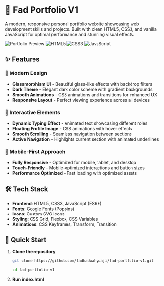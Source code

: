 # 🚀 Fad Portfolio V1

A modern, responsive personal portfolio website showcasing web development skills and projects. Built with clean HTML5, CSS3, and vanilla JavaScript for optimal performance and stunning visual effects.

![Portfolio Preview](https://img.shields.io/badge/Status-Active-brightgreen)
![HTML5](https://img.shields.io/badge/HTML5-E34F26?style=flat&logo=html5&logoColor=white)
![CSS3](https://img.shields.io/badge/CSS3-1572B6?style=flat&logo=css3&logoColor=white)
![JavaScript](https://img.shields.io/badge/JavaScript-F7DF1E?style=flat&logo=javascript&logoColor=black)

## ✨ Features

### 🎨 Modern Design

- **Glassmorphism UI** - Beautiful glass-like effects with backdrop filters
- **Dark Theme** - Elegant dark color scheme with gradient backgrounds
- **Smooth Animations** - CSS animations and transitions for enhanced UX
- **Responsive Layout** - Perfect viewing experience across all devices

### 🔧 Interactive Elements

- **Dynamic Typing Effect** - Animated text showcasing different roles
- **Floating Profile Image** - CSS animations with hover effects
- **Smooth Scrolling** - Seamless navigation between sections
- **Active Navigation** - Highlights current section with animated underlines

### 📱 Mobile-First Approach

- **Fully Responsive** - Optimized for mobile, tablet, and desktop
- **Touch-Friendly** - Mobile-optimized interactions and button sizes
- **Performance Optimized** - Fast loading with optimized assets

## 🛠️ Tech Stack

- **Frontend**: HTML5, CSS3, JavaScript (ES6+)
- **Fonts**: Google Fonts (Poppins)
- **Icons**: Custom SVG icons
- **Styling**: CSS Grid, Flexbox, CSS Variables
- **Animations**: CSS Keyframes, Transform, Transition

## 🚀 Quick Start

1. **Clone the repository**
   ```bash
   git clone https://github.com/fadhadwahyuaji/fad-portfolio-v1.git
   ```
   ```bash
   cd fad-portfolio-v1
   ```
2. **Run index.html**
